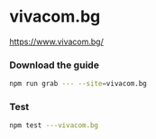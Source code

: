 # vivacom.bg

https://www.vivacom.bg/

### Download the guide

```sh
npm run grab --- --site=vivacom.bg
```

### Test

```sh
npm test ---vivacom.bg
```
